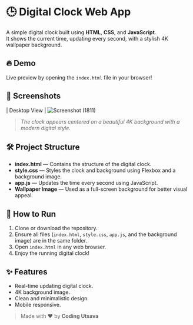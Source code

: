 
# 🕒 Digital Clock Web App

A simple digital clock built using **HTML**, **CSS**, and **JavaScript**.  
It shows the current time, updating every second, with a stylish 4K wallpaper background.

## 🔥 Demo

Live preview by opening the `index.html` file in your browser!

## 📸 Screenshots

| Desktop View |
![Screenshot (1811)](https://github.com/user-attachments/assets/3c2a15aa-a416-4f17-9c3a-2f692f3ceb17)

> *The clock appears centered on a beautiful 4K background with a modern digital style.*

## 🛠️ Project Structure

- **index.html** — Contains the structure of the digital clock.
- **style.css** — Styles the clock and background using Flexbox and a background image.
- **app.js** — Updates the time every second using JavaScript.
- **Wallpaper Image** — Used as a full-screen background for better visual appeal.

## 🚀 How to Run

1. Clone or download the repository.
2. Ensure all files (`index.html`, `style.css`, `app.js`, and the background image) are in the same folder.
3. Open `index.html` in any web browser.
4. Enjoy the running digital clock!

## ✨ Features

- Real-time updating digital clock.
- 4K background image.
- Clean and minimalistic design.
- Mobile responsive.


> Made with ❤️ by **Coding Utsava**


